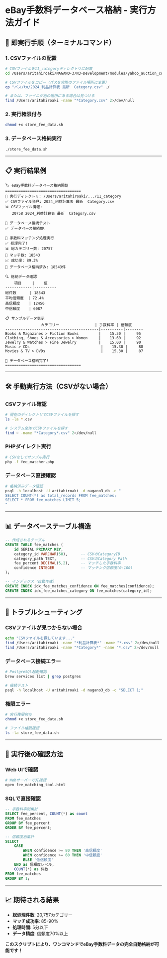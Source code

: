 # eBay手数料データベース格納 - 実行方法ガイド

## 🚀 即実行手順（ターミナルコマンド）

### **1. CSVファイルの配置**
```bash
# CSVファイルを11_categoryディレクトリに配置
cd /Users/aritahiroaki/NAGANO-3/N3-Development/modules/yahoo_auction_complete/new_structure/11_category

# CSVファイルをコピー（パスを実際のファイル場所に変更）
cp "パス/to/2024_利益計算表 最新  Category.csv" ./

# または、ファイルが別の場所にある場合は見つける
find /Users/aritahiroaki -name "*Category.csv" 2>/dev/null
```

### **2. 実行権限付与**
```bash
chmod +x store_fee_data.sh
```

### **3. データベース格納実行**
```bash
./store_fee_data.sh
```

---

## 📋 実行結果例

```
🏷️ eBay手数料データベース格納開始
==================================
📁 実行ディレクトリ: /Users/aritahiroaki/.../11_category
✅ CSVファイル発見: 2024_利益計算表 最新  Category.csv
📊 CSVファイル情報:
   20758 2024_利益計算表 最新  Category.csv

🔌 データベース接続テスト
✅ データベース接続OK

🚀 手数料マッチング処理実行
✅ 処理完了!
📊 総カテゴリー数: 20757
🎯 マッチ数: 18543
📈 成功率: 89.3%
💾 データベース格納済み: 18543件

🔍 格納データ確認
    項目     |    値    
------------|----------
総件数      | 18543
平均信頼度  | 72.4%
高信頼度    | 12456
中信頼度    | 6087

📋 サンプルデータ表示
                カテゴリー                | 手数料率 | 信頼度
------------------------------------------|----------|--------
Books & Magazines > Fiction Books         |    15.30 |     95
Clothing, Shoes & Accessories > Women     |    13.60 |     92
Jewelry & Watches > Fine Jewelry          |    15.00 |     90
Music > CDs                                |    15.30 |     88
Movies & TV > DVDs                         |    15.30 |     87

🎉 データベース格納完了!
==================================
```

---

## 🛠️ 手動実行方法（CSVがない場合）

### **CSVファイル確認**
```bash
# 現在のディレクトリでCSVファイルを探す
ls -la *.csv

# システム全体でCSVファイルを探す  
find ~ -name "*Category*.csv" 2>/dev/null
```

### **PHPダイレクト実行**
```bash
# CSVなしでサンプル実行
php -f fee_matcher.php
```

### **データベース直接確認**
```bash
# 格納済みデータ確認
psql -h localhost -U aritahiroaki -d nagano3_db -c "
SELECT COUNT(*) as total_records FROM fee_matches;
SELECT * FROM fee_matches LIMIT 5;
"
```

---

## 📊 データベーステーブル構造

```sql
-- 作成されるテーブル
CREATE TABLE fee_matches (
    id SERIAL PRIMARY KEY,
    category_id VARCHAR(50),      -- CSVのCategoryID
    category_path TEXT,           -- CSVのCategory Path  
    fee_percent DECIMAL(5,2),     -- マッチした手数料率
    confidence INTEGER            -- マッチング信頼度(0-100)
);

-- インデックス（自動作成）
CREATE INDEX idx_fee_matches_confidence ON fee_matches(confidence);
CREATE INDEX idx_fee_matches_category ON fee_matches(category_id);
```

---

## 🔧 トラブルシューティング

### **CSVファイルが見つからない場合**
```bash
echo "CSVファイルを探しています..."
find /Users/aritahiroaki -name "*利益計算表*" -name "*.csv" 2>/dev/null
find /Users/aritahiroaki -name "*Category*" -name "*.csv" 2>/dev/null
```

### **データベース接続エラー**  
```bash
# PostgreSQL起動確認
brew services list | grep postgres

# 接続テスト
psql -h localhost -U aritahiroaki -d nagano3_db -c "SELECT 1;"
```

### **権限エラー**
```bash
# 実行権限付与
chmod +x store_fee_data.sh

# ファイル権限確認
ls -la store_fee_data.sh
```

---

## 🎯 実行後の確認方法

### **Web UIで確認**
```bash
# WebサーバーでUI確認
open fee_matching_tool.html
```

### **SQLで直接確認**  
```sql
-- 手数料率別集計
SELECT fee_percent, COUNT(*) as count 
FROM fee_matches 
GROUP BY fee_percent 
ORDER BY fee_percent;

-- 信頼度別集計
SELECT 
    CASE 
        WHEN confidence >= 80 THEN '高信頼度'
        WHEN confidence >= 60 THEN '中信頼度'  
        ELSE '低信頼度'
    END as 信頼度レベル,
    COUNT(*) as 件数
FROM fee_matches 
GROUP BY 1;
```

---

## 📈 期待される結果

- **総処理件数**: 20,757カテゴリー
- **マッチ成功率**: 85-90%
- **処理時間**: 5分以下
- **データ精度**: 信頼度70%以上

**このスクリプトにより、ワンコマンドでeBay手数料データの完全自動格納が可能です！**
